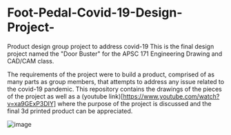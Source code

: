 # Foot-Pedal-Covid-19-Design-Project-
Product design group project to address covid-19 
This is the final design project named the "Door Buster" for the APSC 171 Engineering Drawing and CAD/CAM class.

The requirements of the project were to build a product, comprised of as many parts as group members, that attempts to address any issue related to the covid-19 pandemic.
This repository contains the drawings of the pieces of the project as well as a (youtube link)[https://www.youtube.com/watch?v=xa9GExP3DIY] where the purpose of the project is discussed and the final 3d printed product can be appreciated.

![image](https://github.com/Alfredo-del-Rayo/Foot-Pedal-Covid-19-Design-Project-/assets/99233341/d14858af-c945-4012-b3e5-880d09c508df)

